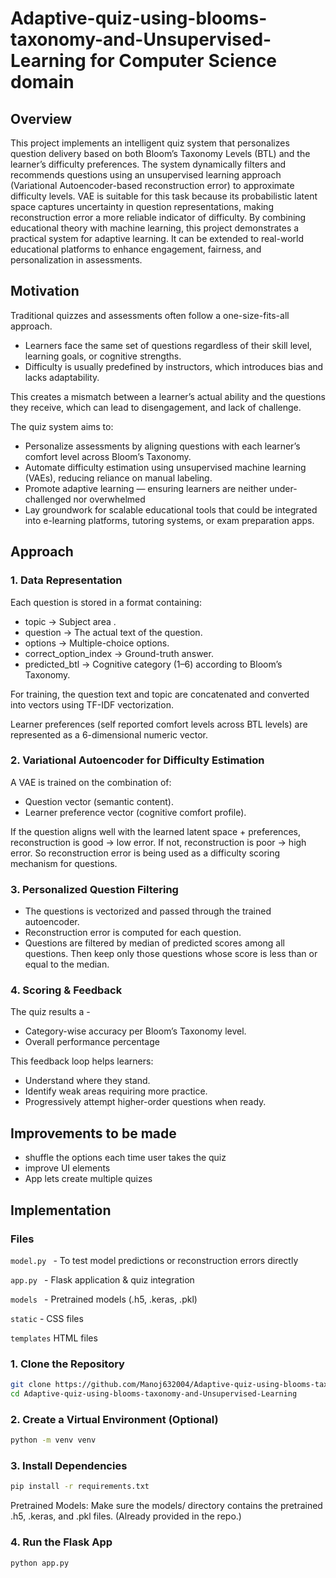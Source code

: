 # Adaptive-quiz-using-blooms-taxonomy-and-Unsupervised-Learning for Computer Science domain

## Overview
This project implements an intelligent quiz system that personalizes question delivery based on both Bloom’s Taxonomy Levels (BTL) and the learner’s difficulty preferences. The system dynamically filters and recommends questions using an unsupervised learning approach (Variational Autoencoder-based reconstruction error) to approximate difficulty levels. VAE is suitable for this task because its probabilistic latent space captures uncertainty in question representations, making reconstruction error a more reliable indicator of difficulty.
By combining educational theory with machine learning, this project demonstrates a practical system for adaptive learning. It can be extended to real-world educational platforms to enhance engagement, fairness, and personalization in assessments.

## Motivation 
Traditional quizzes and assessments often follow a one-size-fits-all approach. 
- Learners face the same set of questions regardless of their skill level, learning goals, or cognitive strengths.
- Difficulty is usually predefined by instructors, which introduces bias and lacks adaptability.

This creates a mismatch between a learner’s actual ability and the questions they receive, which can lead to disengagement, and lack of challenge.

The quiz system aims to:
- Personalize assessments by aligning questions with each learner’s comfort level across Bloom’s Taxonomy.
- Automate difficulty estimation using unsupervised machine learning (VAEs), reducing reliance on manual labeling.
- Promote adaptive learning — ensuring learners are neither under-challenged nor overwhelmed
- Lay groundwork for scalable educational tools that could be integrated into e-learning platforms, tutoring systems, or exam preparation apps.

## Approach

### 1. Data Representation
Each question is stored in a format containing:
- topic → Subject area .
- question → The actual text of the question.
- options → Multiple-choice options.
- correct_option_index → Ground-truth answer.
- predicted_btl → Cognitive category (1–6) according to Bloom’s Taxonomy.

For training, the question text and topic are concatenated and converted into vectors using TF-IDF vectorization.

Learner preferences (self reported comfort levels across BTL levels) are represented as a 6-dimensional numeric vector.

### 2. Variational Autoencoder for Difficulty Estimation
A VAE is trained on the combination of:
- Question vector (semantic content).
- Learner preference vector (cognitive comfort profile).

If the question aligns well with the learned latent space + preferences, reconstruction is good → low error.
If not, reconstruction is poor → high error.
So reconstruction error is being used as a difficulty scoring mechanism for questions.

### 3. Personalized Question Filtering

- The questions is vectorized and passed through the trained autoencoder.
- Reconstruction error is computed for each question.
- Questions are filtered by median of predicted scores among all questions. Then keep only those questions whose score is less than or equal to the median.

### 4. Scoring & Feedback
The quiz results a -
- Category-wise accuracy per Bloom’s Taxonomy level.
- Overall performance percentage

This feedback loop helps learners:
- Understand where they stand.
- Identify weak areas requiring more practice.
- Progressively attempt higher-order questions when ready.

## Improvements to be made
- shuffle the options each time user takes the quiz
- improve UI elements
- App lets create multiple quizes

## Implementation

### Files

```model.py ```  - To test model predictions or reconstruction errors directly

```app.py ```  - Flask application & quiz integration

```models ``` - Pretrained models (.h5, .keras, .pkl)

```static``` - CSS files

```templates```  HTML files


### 1. Clone the Repository
```bash
git clone https://github.com/Manoj632004/Adaptive-quiz-using-blooms-taxonomy-and-Unsupervised-Learning.git
cd Adaptive-quiz-using-blooms-taxonomy-and-Unsupervised-Learning
```
### 2. Create a Virtual Environment (Optional)
```bash
python -m venv venv
```
### 3. Install Dependencies
```bash
pip install -r requirements.txt
```
Pretrained Models: Make sure the models/ directory contains the pretrained .h5, .keras, and .pkl files.
(Already provided in the repo.)

### 4. Run the Flask App
```bash
python app.py
```



  
  
  
  
